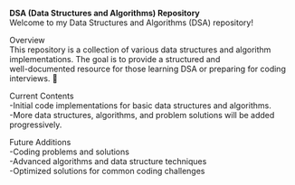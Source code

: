 __DSA (Data Structures and Algorithms) Repository__<br>
Welcome to my Data Structures and Algorithms (DSA) repository! <br>

Overview<br>
This repository is a collection of various data structures and algorithm implementations. The goal is to provide a structured and<br> well-documented resource for those learning DSA or preparing for coding interviews. 🚀

Current Contents<br>
-Initial code implementations for basic data structures and algorithms.<br>
-More data structures, algorithms, and problem solutions will be added progressively.<br>

Future Additions<br>
-Coding problems and solutions<br>
-Advanced algorithms and data structure techniques<br>
-Optimized solutions for common coding challenges<br>
